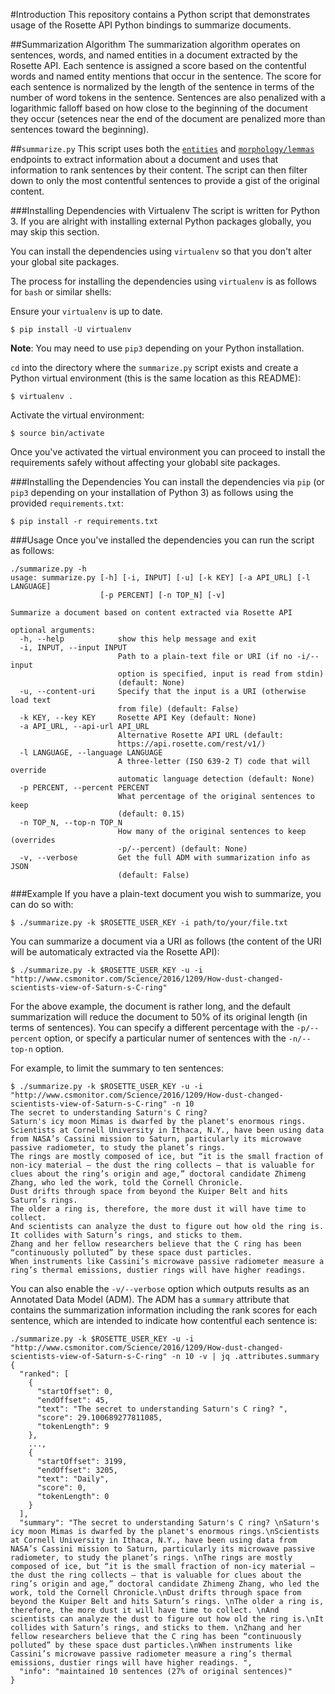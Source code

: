 #Introduction
This repository contains a Python script that demonstrates usage of the Rosette API Python bindings to summarize documents.

##Summarization Algorithm
The summarization algorithm operates on sentences, words, and named entities in a document extracted by the Rosette API.  Each sentence is assigned a score based on the contentful words and named entity mentions that occur in the sentence.  The score for each sentence is normalized by the length of the sentence in terms of the number of word tokens in the sentence.  Sentences are also penalized with a logarithmic falloff based on how close to the beginning of the document they occur (setences near the end of the document are penalized more than sentences toward the beginning).

##`summarize.py`
This script uses both the [`entities`](https://developer.rosette.com/features-and-functions#entity-extraction) and [`morphology/lemmas`](https://developer.rosette.com/features-and-functions#lemmas) endpoints to extract information about a document and uses that information to rank sentences by their content.  The script can then filter down to only the most contentful sentences to provide a gist of the original content.

###Installing Dependencies with Virtualenv
The script is written for Python 3.  If you are alright with installing external Python packages globally, you may skip this section.

You can install the dependencies using `virtualenv` so that you don't alter your global site packages.

The process for installing the dependencies using `virtualenv` is as follows for `bash` or similar shells:

Ensure your `virtualenv` is up to date.

    $ pip install -U virtualenv

**Note**: You may need to use `pip3` depending on your Python installation.

`cd` into the directory where the `summarize.py` script exists and create a Python virtual environment (this is the same location as this README):

    $ virtualenv .

Activate the virtual environment:

    $ source bin/activate

Once you've activated the virtual environment you can proceed to install the requirements safely without affecting your globabl site packages.

###Installing the Dependencies
You can install the dependencies via `pip` (or `pip3` depending on your installation of Python 3) as follows using the provided `requirements.txt`:

    $ pip install -r requirements.txt

###Usage
Once you've installed the dependencies you can run the script as follows:

    ./summarize.py -h
    usage: summarize.py [-h] [-i, INPUT] [-u] [-k KEY] [-a API_URL] [-l LANGUAGE]
                        [-p PERCENT] [-n TOP_N] [-v]

    Summarize a document based on content extracted via Rosette API

    optional arguments:
      -h, --help            show this help message and exit
      -i, INPUT, --input INPUT
                            Path to a plain-text file or URI (if no -i/--input
                            option is specified, input is read from stdin)
                            (default: None)
      -u, --content-uri     Specify that the input is a URI (otherwise load text
                            from file) (default: False)
      -k KEY, --key KEY     Rosette API Key (default: None)
      -a API_URL, --api-url API_URL
                            Alternative Rosette API URL (default:
                            https://api.rosette.com/rest/v1/)
      -l LANGUAGE, --language LANGUAGE
                            A three-letter (ISO 639-2 T) code that will override
                            automatic language detection (default: None)
      -p PERCENT, --percent PERCENT
                            What percentage of the original sentences to keep
                            (default: 0.15)
      -n TOP_N, --top-n TOP_N
                            How many of the original sentences to keep (overrides
                            -p/--percent) (default: None)
      -v, --verbose         Get the full ADM with summarization info as JSON
                            (default: False)
###Example
If you have a plain-text document you wish to summarize, you can do so with:

    $ ./summarize.py -k $ROSETTE_USER_KEY -i path/to/your/file.txt

You can summarize a document via a URI as follows (the content of the URI will be automaticaly extracted via the Rosette API):

    $ ./summarize.py -k $ROSETTE_USER_KEY -u -i "http://www.csmonitor.com/Science/2016/1209/How-dust-changed-scientists-view-of-Saturn-s-C-ring"

For the above example, the document is rather long, and the default summarization will reduce the document to 50% of its original length (in terms of sentences).  You can specify a different percentage with the `-p/--percent` option, or specify a particular numer of sentences with the `-n/--top-n` option.

For example, to limit the summary to ten sentences:

    $ ./summarize.py -k $ROSETTE_USER_KEY -u -i "http://www.csmonitor.com/Science/2016/1209/How-dust-changed-scientists-view-of-Saturn-s-C-ring" -n 10
    The secret to understanding Saturn's C ring? 
    Saturn's icy moon Mimas is dwarfed by the planet's enormous rings.
    Scientists at Cornell University in Ithaca, N.Y., have been using data from NASA’s Cassini mission to Saturn, particularly its microwave passive radiometer, to study the planet’s rings. 
    The rings are mostly composed of ice, but “it is the small fraction of non-icy material – the dust the ring collects – that is valuable for clues about the ring’s origin and age,” doctoral candidate Zhimeng Zhang, who led the work, told the Cornell Chronicle.
    Dust drifts through space from beyond the Kuiper Belt and hits Saturn’s rings. 
    The older a ring is, therefore, the more dust it will have time to collect. 
    And scientists can analyze the dust to figure out how old the ring is.
    It collides with Saturn’s rings, and sticks to them. 
    Zhang and her fellow researchers believe that the C ring has been “continuously polluted” by these space dust particles.
    When instruments like Cassini’s microwave passive radiometer measure a ring’s thermal emissions, dustier rings will have higher readings. 

You can also enable the `-v/--verbose` option which outputs results as an Annotated Data Model (ADM).  The ADM has a `summary` attribute that contains the summarization information including the rank scores for each sentence, which are intended to indicate how contentful each sentence is:

    ./summarize.py -k $ROSETTE_USER_KEY -u -i "http://www.csmonitor.com/Science/2016/1209/How-dust-changed-scientists-view-of-Saturn-s-C-ring" -n 10 -v | jq .attributes.summary
    {
      "ranked": [
        {
          "startOffset": 0,
          "endOffset": 45,
          "text": "The secret to understanding Saturn's C ring? ",
          "score": 29.100689277811085,
          "tokenLength": 9
        },
        ...,
        {
          "startOffset": 3199,
          "endOffset": 3205,
          "text": "Daily",
          "score": 0,
          "tokenLength": 0
        }
      ],
      "summary": "The secret to understanding Saturn's C ring? \nSaturn's icy moon Mimas is dwarfed by the planet's enormous rings.\nScientists at Cornell University in Ithaca, N.Y., have been using data from NASA’s Cassini mission to Saturn, particularly its microwave passive radiometer, to study the planet’s rings. \nThe rings are mostly composed of ice, but “it is the small fraction of non-icy material – the dust the ring collects – that is valuable for clues about the ring’s origin and age,” doctoral candidate Zhimeng Zhang, who led the work, told the Cornell Chronicle.\nDust drifts through space from beyond the Kuiper Belt and hits Saturn’s rings. \nThe older a ring is, therefore, the more dust it will have time to collect. \nAnd scientists can analyze the dust to figure out how old the ring is.\nIt collides with Saturn’s rings, and sticks to them. \nZhang and her fellow researchers believe that the C ring has been “continuously polluted” by these space dust particles.\nWhen instruments like Cassini’s microwave passive radiometer measure a ring’s thermal emissions, dustier rings will have higher readings. ",
      "info": "maintained 10 sentences (27% of original sentences)"
    }
